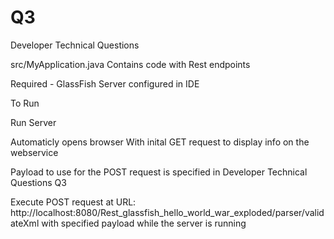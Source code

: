 # Q3
Developer Technical Questions

src/MyApplication.java Contains code with Rest endpoints

Required - GlassFish Server configured in IDE

To Run

Run Server

Automaticly opens browser With inital GET request to display info on the webservice

Payload to use for the POST request is specified in Developer Technical Questions Q3

Execute POST request at URL: http://localhost:8080/Rest_glassfish_hello_world_war_exploded/parser/validateXml with specified payload while the server is running
